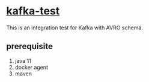 # [kafka-test]()
This is an integration test for Kafka with AVRO schema.

## prerequisite
1. java 11
2. docker agent
3. maven

